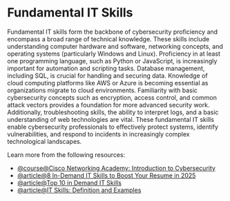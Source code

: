 # Fundamental IT Skills

Fundamental IT skills form the backbone of cybersecurity proficiency and encompass a broad range of technical knowledge. These skills include understanding computer hardware and software, networking concepts, and operating systems (particularly Windows and Linux). Proficiency in at least one programming language, such as Python or JavaScript, is increasingly important for automation and scripting tasks. Database management, including SQL, is crucial for handling and securing data. Knowledge of cloud computing platforms like AWS or Azure is becoming essential as organizations migrate to cloud environments. Familiarity with basic cybersecurity concepts such as encryption, access control, and common attack vectors provides a foundation for more advanced security work. Additionally, troubleshooting skills, the ability to interpret logs, and a basic understanding of web technologies are vital. These fundamental IT skills enable cybersecurity professionals to effectively protect systems, identify vulnerabilities, and respond to incidents in increasingly complex technological landscapes.

Learn more from the following resources:

- [@course@Cisco Networking Academy: Introduction to Cybersecurity](https://www.netacad.com/courses/introduction-to-cybersecurity?courseLang=en-US)  
- [@article@8 In-Demand IT Skills to Boost Your Resume in 2025](https://www.coursera.org/articles/key-it-skills-for-your-career)
- [@article@Top 10 in Demand IT Skills](https://www.comptia.org/blog/top-it-skills-in-demand)
- [@article@IT Skills: Definition and Examples](https://www.indeed.com/career-advice/finding-a-job/it-skills)
